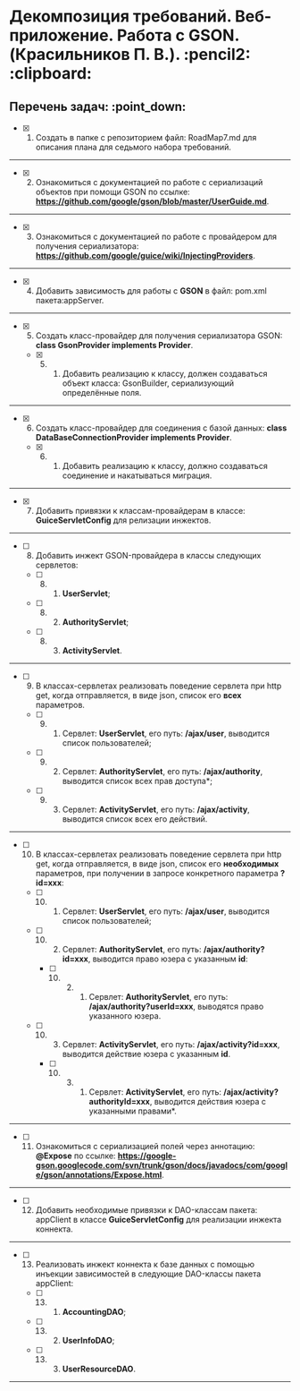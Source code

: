 <h1>Декомпозиция требований. Веб-приложение. Работа с GSON. (Красильников П. В.). :pencil2: :clipboard:</h1>
<h2>Перечень задач: :point_down:</h2>

  - [x] 1. Создать в папке с репозиторием файл: RoadMap7.md для описания плана для седьмого набора требований.

<hr>

  - [x] 2. Ознакомиться с документацией по работе с сериализаций объектов при помощи GSON по ссылке: **https://github.com/google/gson/blob/master/UserGuide.md**.

<hr>

  - [x] 3. Ознакомиться с документацией по работе с провайдером для получения сериализатора: **https://github.com/google/guice/wiki/InjectingProviders**.

<hr>

  - [x] 4. Добавить зависимость для работы с **GSON** в файл: pom.xml пакета:appServer.

<hr>

  - [x] 5. Создать класс-провайдер для получения сериализатора GSON: **class GsonProvider implements Provider<Gson>**.

    - [x] 5. 1. Добавить реализацию к классу, должен создаваться объект класса: GsonBuilder, сериализующий определённые поля.

<hr>

  - [x] 6. Создать класс-провайдер для cоединения с базой данных: **class DataBaseConnectionProvider implements Provider<Connection>**.

     - [x] 6. 1. Добавить реализацию к классу, должно создаваться соединение и накатываться миграция.

<hr>

  - [x] 7. Добавить привязки к классам-провайдерам в классе: **GuiceServletConfig** для релизации инжектов.

<hr>

  - [ ] 8. Добавить инжект GSON-провайдера в классы следующих сервлетов:

    - [ ] 8. 1. **UserServlet**;

    - [ ] 8. 2. **AuthorityServlet**;

    - [ ] 8. 3. **ActivityServlet**.

<hr>

  - [ ] 9. В классах-сервлетах реализовать поведение сервлета при http get, когда отправляется, в виде json, список его **всех** параметров.

    - [ ] 9. 1. Сервлет: **UserServlet**, его путь: **/ajax/user**, выводится список пользователей;

    - [ ] 9. 2. Сервлет: **AuthorityServlet**, его путь: **/ajax/authority**, выводится список всех прав доступа*;

    - [ ] 9. 3. Сервлет: **ActivityServlet**, его путь: **/ajax/activity**, выводится список всех его действий.

<hr>

  - [ ] 10. В классах-сервлетах реализовать поведение сервлета при http get, когда отправляется, в виде json, список его **необходимых** параметров, при получении в запросе конкретного параметра **?id=xxx**:

    - [ ] 10. 1. Сервлет: **UserServlet**, его путь: **/ajax/user**, выводится список пользователей;

    - [ ] 10. 2. Сервлет: **AuthorityServlet**, его путь: **/ajax/authority?id=xxx**, выводится право юзера с указанным **id**:

        - [ ] 10. 2. 1. Сервлет: **AuthorityServlet**, его путь: **/ajax/authority?userId=xxx**, выводятся право указанного юзера.

    - [ ] 10. 3. Сервлет: **ActivityServlet**, его путь: **/ajax/activity?id=xxx**, выводится действие юзера с указанным **id**.

        - [ ] 10. 3. 1. Сервлет: **ActivityServlet**, его путь: **/ajax/activity?authorityId=xxx**, выводится действия юзера с указанными правами*.

<hr>

  - [ ] 11. Ознакомиться с сериализацией полей через аннотацию: **@Expose** по ссылке: **https://google-gson.googlecode.com/svn/trunk/gson/docs/javadocs/com/google/gson/annotations/Expose.html**.

<hr>

  - [ ] 12. Добавить необходимые привязки к DAO-классам пакета: appClient в классе **GuiceServletConfig**
  для реализации инжекта коннекта.

<hr>

  - [ ] 13. Реализовать инжект коннекта к базе данных с помощью инъекции зависимостей в следующие DAO-классы пакета appClient:

    - [ ] 13. 1. **AccountingDAO**;

    - [ ] 13. 2. **UserInfoDAO**;

    - [ ] 13. 3. **UserResourceDAO**.

<hr>